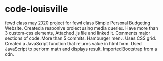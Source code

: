 # code-louisville
fewd class may 2020
project for fewd class
Simple Personal Budgeting Website.
Created a responive project using media queries. 
Have more than 3 custom-css elements,
Attached .js file and linked it.
Comments major sections of code.
More than 5 commits.
Hamburger menu.
Uses CSS grid.
Created a JavaScript function that returns value in html form.
Used JavaScript to perform math and displays result.
Imported Bootstrap from a cdn.